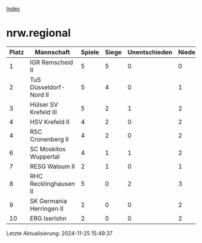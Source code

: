 [Index](./README.md)

# nrw.regional

| Platz |  Mannschaft |  Spiele |  Siege |  Unentschieden |  Niederlagen |  Tore |  Differenz |  Punkte | 
| --- |  --- |  --- |  --- |  --- |  --- |  --- |  --- |  --- |  
|  1 |   IGR Remscheid II |   5 |   5 |   0 |   0 |   39:15 |   24 |   15 |  
|  2 |   TuS Düsseldorf-Nord II |   5 |   4 |   0 |   1 |   32:16 |   16 |   12 |  
|  3 |   Hülser SV Krefeld III |   5 |   2 |   1 |   2 |   20:34 |   -14 |   7 |  
|  4 |   HSV Krefeld II |   4 |   2 |   0 |   2 |   19:14 |   5 |   6 |  
|  4 |   RSC Cronenberg II |   4 |   2 |   0 |   2 |   20:15 |   5 |   6 |  
|  6 |   SC Moskitos Wuppertal |   4 |   1 |   1 |   2 |   18:21 |   -3 |   4 |  
|  7 |   RESG Walsum II |   2 |   1 |   0 |   1 |   9:19 |   -10 |   3 |  
|  8 |   RHC Recklinghausen II |   5 |   0 |   2 |   3 |   15:26 |   -11 |   2 |  
|  9 |   SK Germania Herringen II |   2 |   0 |   0 |   2 |   5:10 |   -5 |   0 |  
|  10 |   ERG Iserlohn |   2 |   0 |   0 |   2 |   7:14 |   -7 |   0 |  


Letzte Aktualisierung: 2024-11-25 15:49:37